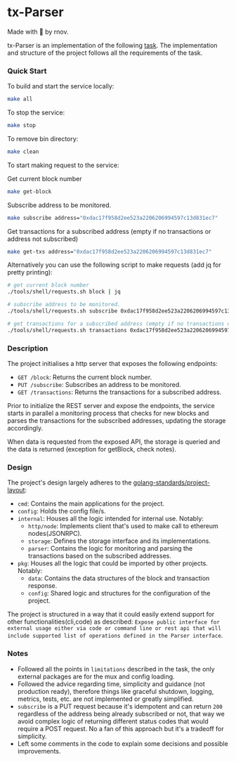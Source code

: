 # tx-Parser

Made with :blue_heart: by rnov.

tx-Parser is an implementation of the
following [task](https://trustwallet.notion.site/Backend-Homework-Tx-Parser-abd431fca950427db75d73d90a0244a8).
The implementation and structure of the project follows all the requirements of the task.

### Quick Start

To build and start the service locally:
```sh
make all
```

To stop the service:
```sh
make stop
```

To remove bin directory:
```sh
make clean
```

To start making request to the service:

Get current block number
```sh
make get-block
```

Subscribe address to be monitored.
```sh
make subscribe address="0xdac17f958d2ee523a2206206994597c13d831ec7"
```

Get transactions for a subscribed address (empty if no transactions or address not subscribed)
```sh
make get-txs address="0xdac17f958d2ee523a2206206994597c13d831ec7" 
```

Alternatively you can use the following script to make requests (add jq for pretty printing):
```sh
# get current block number
./tools/shell/requests.sh block | jq

# subscribe address to be monitored.
./tools/shell/requests.sh subscribe 0xdac17f958d2ee523a2206206994597c13d831ec7 | jq

# get transactions for a subscribed address (empty if no transactions or address not subscribed)
./tools/shell/requests.sh transactions 0xdac17f958d2ee523a2206206994597c13d831ec7 | jq
```

### Description

The project initialises a http server that exposes the following endpoints:

- `GET /block`: Returns the current block number.
- `PUT /subscribe`: Subscribes an address to be monitored.
- `GET /transactions`: Returns the transactions for a subscribed address.

Prior to initialize the REST server and expose the endpoints, the service starts in parallel a
monitoring process that checks for new blocks and parses the transactions for the subscribed addresses, updating the
storage accordingly.

When data is requested from the exposed API, the storage is queried and the data is returned (exception for getBlock, check
notes).

### Design

The project's design largely adheres to
the [golang-standards/project-layout](https://github.com/golang-standards/project-layout):

- `cmd`: Contains the main applications for the project.
- `config`: Holds the config file/s.
- `internal`: Houses all the logic intended for internal use. Notably:
    - `http/node`: Implements client that's used to make call to ethereum nodes(JSONRPC).
    - `storage`: Defines the storage interface and its implementations.
    - `parser`: Contains the logic for monitoring and parsing the transactions based on the subscribed addresses.
- `pkg`: Houses all the logic that could be imported by other projects. Notably:
    - `data`: Contains the data structures of the block and transaction response.
    - `config`: Shared logic and structures for the configuration of the project.

The project is structured in a way that it could easily extend support for other functionalities(cli,code) as described:
`Expose public interface for external usage either via code or command line or rest api that
will include supported list of operations defined in the Parser interface`.

### Notes

- Followed all the points in `limitations` described in the task, the only external packages are for the mux and config loading.
- Followed the advice regarding time, simplicity and guidance (not production ready), therefore things like graceful shutdown,
  logging, metrics, tests, etc. are not implemented or greatly simplified.
- `subscribe` is a PUT request because it's idempotent and can return `200` regardless of the address being already
    subscribed or not, that way we avoid complex logic of returning different status codes that would require a POST request.
    No a fan of this approach but it's a tradeoff for simplicity.
- Left some comments in the code to explain some decisions and possible improvements.


